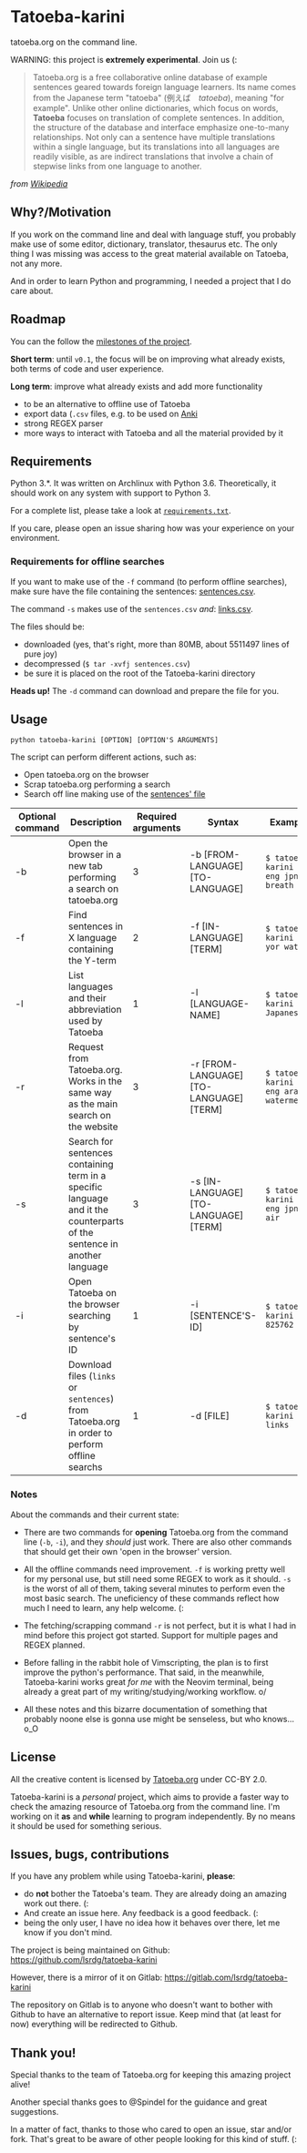 # Tatoeba-karini

tatoeba.org on the command line.

WARNING: this project is **extremely experimental**. Join us (:

> Tatoeba.org is a free collaborative online database of example sentences geared
> towards foreign language learners. Its name comes from the Japanese term
> "tatoeba" (例えば　_tatoeba_), meaning "for example". Unlike other online
> dictionaries, which focus on words, **Tatoeba** focuses on translation of complete
> sentences. In addition, the structure of the database and interface emphasize
> one-to-many relationships. Not only can a sentence have multiple translations
> within a single language, but its translations into all languages are readily
> visible, as are indirect translations that involve a chain of stepwise links
> from one language to another.

_from [Wikipedia](https://en.wikipedia.org/wiki/Tatoeba)_ 

## Why?/Motivation

If you work on the command line and deal with language stuff, you probably make
use of some editor, dictionary, translator, thesaurus etc. The only thing 
I was missing was access to the great material available on Tatoeba, not any more.

And in order to learn Python and programming, I needed a project that I do care 
about.

## Roadmap

You can the follow the [milestones of the
project](https://github.com/lsrdg/tatoeba-karini/milestones).

**Short term**: until `v0.1`, the focus will be on improving what already
exists, both terms of code and user experience.

**Long term**: improve what already exists and add more functionality 

- to be an alternative to offline use of Tatoeba
- export data (`.csv` files, e.g. to be used on [Anki](https://apps.ankiweb.net/)
- strong REGEX parser
- more ways to interact with Tatoeba and all the material provided by it

## Requirements 

Python 3.\*. It was written on Archlinux with Python 3.6.
Theoretically, it should work on any system with support to Python 3.

For a complete list, please take a look at
[`requirements.txt`](requirements.txt).

If you care, please open an issue sharing how was your experience on your
environment.

### Requirements for offline searches

If you want to make use of the `-f` command (to perform offline searches), make
sure have the file containing the sentences:
[sentences.csv](http://downloads.tatoeba.org/exports/sentences.tar.bz2).

The command `-s` makes use of the `sentences.csv` *and*:
[links.csv](http://downloads.tatoeba.org/exports/links.tar.bz2).

The files should be: 
- downloaded (yes, that's right, more than 80MB, about 5511497 lines of pure joy)
- decompressed (`$ tar -xvfj sentences.csv`)
- be sure it is placed on the root of the Tatoeba-karini directory

**Heads up!** The `-d` command can download and prepare the file for you.

## Usage 

```
python tatoeba-karini [OPTION] [OPTION'S ARGUMENTS]
```

The script can perform different actions, such as:

- Open tatoeba.org on the browser
- Scrap tatoeba.org performing a search
- Search off line making use of the [sentences' file](https://tatoeba.org/eng/downloads)


| Optional command | Description                                                                                                             | Required arguments | Syntax                                  | Example                                  |
|------------------|-------------------------------------------------------------------------------------------------------------------------|--------------------|-----------------------------------------|------------------------------------------|
| -b               | Open the browser in a new tab performing a search on tatoeba.org                                                        | 3                  | -b [FROM-LANGUAGE] [TO-LANGUAGE]        | `$ tatoeba-karini -b eng jpn breath`     |
| -f               | Find sentences in X language containing the Y-term                                                                      | 2                  | -f [IN-LANGUAGE] [TERM]                 | `$ tatoeba-karini -f yor water`          |
| -l               | List languages and their abbreviation used by Tatoeba                                                                   | 1                  | -l [LANGUAGE-NAME]                      | `$ tatoeba-karini -l Japanese`           |
| -r               | Request from Tatoeba.org. Works in the same way as the main search on the website                                       | 3                  | -r [FROM-LANGUAGE] [TO-LANGUAGE] [TERM] | `$ tatoeba-karini -r eng ara watermelon` |
| -s               | Search for sentences containing term in a specific language and it the counterparts of the sentence in another language | 3                  | -s [IN-LANGUAGE] [TO-LANGUAGE] [TERM]   | `$ tatoeba-karini -s eng jpn air`        |
| -i               | Open Tatoeba on the browser searching by sentence's ID                                                                  | 1                  | -i [SENTENCE'S-ID]                      | `$ tatoeba-karini -i 825762`             |
| -d               | Download files (`links` or `sentences`) from Tatoeba.org in order to perform offline searchs                            | 1                  | -d [FILE]                               | `$ tatoeba-karini -d links`              |


### Notes

About the commands and their current state:

- There are two commands for **opening** Tatoeba.org from the command line (`-b`,
  `-i`), and they _should_ just work. There are also other commands that should
  get their own 'open in the browser' version.

- All the offline commands need improvement. `-f` is working pretty well for my
  personal use, but still need some REGEX to work as it should. `-s` is the worst 
  of all of them, taking several minutes to perform even the most basic search.
  The uneficiency of these commands reflect how much I need to learn, any help
  welcome. (:

- The fetching/scrapping command `-r` is not perfect, but it is what I had in
  mind before this project got started. Support for multiple pages and REGEX
  planned.

- Before falling in the rabbit hole of Vimscripting, the plan is to first
  improve the python's performance. That said, in the meanwhile, Tatoeba-karini
  works great _for me_ with the Neovim terminal, being already a great part of
  my writing/studying/working workflow. o/

- All these notes and this bizarre documentation of something that probably
  noone else is gonna use might be senseless, but who knows... o_O
  
## License

All the creative content is licensed by [Tatoeba.org](https://tatoeba.org) under CC-BY 2.0.

Tatoeba-karini is a _personal_ project, which aims to provide a faster way to
check the amazing resource of Tatoeba.org from the command line. I'm working on
it **as** and **while** learning to program independently. By no means it should
be used for something serious.

## Issues, bugs, contributions

If you have any problem while using Tatoeba-karini, **please**:

- do **not** bother the Tatoeba's team. They are already doing an amazing work
  out there. (:
- And create an issue here. Any feedback is a good feedback. (:
- being the only user, I have no idea how it behaves over there, let me know if
  you don't mind.

The project is being maintained on Github:
https://github.com/lsrdg/tatoeba-karini

However, there is a mirror of it on Gitlab:
https://gitlab.com/lsrdg/tatoeba-karini

The repository on Gitlab is to anyone who doesn't want to bother
with Github to have an alternative to report issue. Keep mind that (at least for
now) everything will be redirected to Github.

## Thank you!

Special thanks to the team of Tatoeba.org for keeping this amazing project
alive!

Another special thanks goes to @Spindel for the guidance and great suggestions.

In a matter of fact, thanks to those who cared to open an issue, star and/or
fork.
That's great to be aware of other people looking for this kind of stuff. (:
